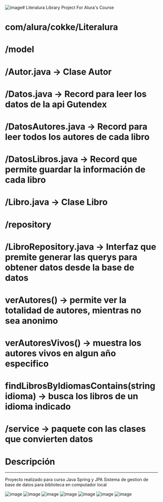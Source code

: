 ![image](https://github.com/JorgeRandomGamer/Literalura/assets/45271115/7443df67-de36-4ce8-aa55-4b921da1a463)# Literalura
Library Project For Alura's Course

#  com/alura/cokke/Literalura
#    /model
#      /Autor.java -> Clase Autor
#      /Datos.java -> Record para leer los datos de la api Gutendex
#      /DatosAutores.java -> Record para leer todos los autores de cada libro
#      /DatosLibros.java -> Record que permite guardar la información de cada libro
#      /Libro.java -> Clase Libro

#    /repository
#      /LibroRepository.java -> Interfaz que premite generar las querys para obtener datos desde la base de datos
#        verAutores() -> permite ver la totalidad de autores, mientras no sea anonimo
#        verAutoresVivos() -> muestra los autores vivos en algun año especifico
#        findLibrosByIdiomasContains(string idioma) -> busca los libros de un idioma indicado

#    /service -> paquete con las clases que convierten datos

#  Descripción
  ******************************************
  Proyecto realizado para curso Java Spring y JPA
  Sistema de gestion de base de datos para biblioteca en computador local


![image](https://github.com/JorgeRandomGamer/Literalura/assets/45271115/3470bcff-aee0-4190-8e76-40c61975e689)
![image](https://github.com/JorgeRandomGamer/Literalura/assets/45271115/936d6252-d4a5-4120-8a9e-2334ca92e84f)
![image](https://github.com/JorgeRandomGamer/Literalura/assets/45271115/3083663c-45f2-4b1e-82af-9b8417879e38)
![image](https://github.com/JorgeRandomGamer/Literalura/assets/45271115/c5ee3869-4d1e-462a-b91b-52bdb5d02d9b)
![image](https://github.com/JorgeRandomGamer/Literalura/assets/45271115/cf9ff446-0ff6-4eee-9e15-0e5c48fbfd39)
![image](https://github.com/JorgeRandomGamer/Literalura/assets/45271115/b8f26c7e-a9ad-4e1a-92aa-9b6a70c27c26)
![image](https://github.com/JorgeRandomGamer/Literalura/assets/45271115/be021b13-0b47-431f-9884-c76a4a0194f5)
